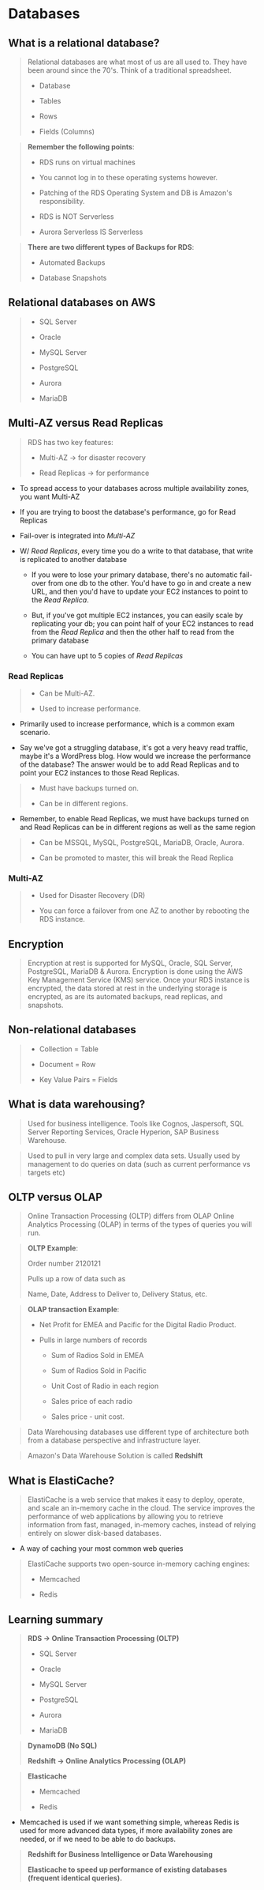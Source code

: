 # Databases

## What is a relational database?

> Relational databases are what most of us are all used to. They have been around since the 70's. Think of a traditional spreadsheet.
>
> * Database
>
> * Tables
>
> * Rows
>
> * Fields (Columns)

> **Remember the following points**:
>
> * RDS runs on virtual machines
>
> * You cannot log in to these operating systems however.
>
> * Patching of the RDS Operating System and DB is Amazon's responsibility.
>
> * RDS is NOT Serverless
>
> * Aurora Serverless IS Serverless

> **There are two different types of Backups for RDS**:
>
> * Automated Backups
>
> * Database Snapshots

## Relational databases on AWS

> * SQL Server
>
> * Oracle
>
> * MySQL Server
>
> * PostgreSQL
>
> * Aurora
>
> * MariaDB

## Multi-AZ versus Read Replicas

> RDS has two key features:
>
> * Multi-AZ → for disaster recovery
>
> * Read Replicas → for performance

* To spread access to your databases across multiple availability zones, you want Multi-AZ

* If you are trying to boost the database's performance, go for Read Replicas

* Fail-over is integrated into *Multi-AZ*

* W/ *Read Replicas*, every time you do a write to that database, that write is replicated to another database

    * If you were to lose your primary database, there's no automatic fail-over from one db to the other. You'd have to go in and create a new URL, and then you'd have to update your EC2 instances to point to the *Read Replica*.

    * But, if you've got multiple EC2 instances, you can easily scale by replicating your db; you can point half of your EC2 instances to read from the *Read Replica* and then the other half to read from the primary database

    * You can have upt to 5 copies of *Read Replicas*

### Read Replicas

> * Can be Multi-AZ.
>
> * Used to increase performance.

* Primarily used to increase performance, which is a common exam scenario.

* Say we've got a struggling database, it's got a very heavy read traffic, maybe it's a WordPress blog. How would we increase the performance of the database? The answer would be to add Read Replicas and to point your EC2 instances to those Read Replicas.

> * Must have backups turned on.
>
> * Can be in different regions.

* Remember, to enable Read Replicas, we must have backups turned on and Read Replicas can be in different regions as well as the same region

> * Can be MSSQL, MySQL, PostgreSQL, MariaDB, Oracle, Aurora.
>
> * Can be promoted to master, this will break the Read Replica

### Multi-AZ

> * Used for Disaster Recovery (DR)
>
> * You can force a failover from one AZ to another by rebooting the RDS instance.

## Encryption

> Encryption at rest is supported for MySQL, Oracle, SQL Server, PostgreSQL, MariaDB & Aurora. Encryption is done using the AWS Key Management Service (KMS) service. Once your RDS instance is encrypted, the data stored at rest in the underlying storage is encrypted, as are its automated backups, read replicas, and snapshots.

## Non-relational databases

> * Collection      = Table
>
> * Document        = Row
>
> * Key Value Pairs = Fields

## What is data warehousing?

> Used for business intelligence. Tools like Cognos, Jaspersoft, SQL Server Reporting Services, Oracle Hyperion, SAP Business Warehouse.

> Used to pull in very large and complex data sets. Usually used by management to do queries on data (such as current performance vs targets etc)

## OLTP versus OLAP

> Online Transaction Processing (OLTP) differs from OLAP Online Analytics Processing (OLAP) in terms of the types of queries you will run.

> **OLTP Example**:
>
> Order number 2120121
>
> Pulls up a row of data such as
>
> Name, Date, Address to Deliver to, Delivery Status, etc.

> **OLAP transaction Example**:
>
> * Net Profit for EMEA and Pacific for the Digital Radio Product.
>
> * Pulls in large numbers of records
>
>   * Sum of Radios Sold in EMEA
>
>   * Sum of Radios Sold in Pacific
>
>   * Unit Cost of Radio in each region
>
>   * Sales price of each radio
>
>   * Sales price - unit cost.

> Data Warehousing databases use different type of architecture both from a database perspective and infrastructure layer.

> Amazon's Data Warehouse Solution is called **Redshift**

## What is ElastiCache?

> ElastiCache is a web service that makes it easy to deploy, operate, and scale an in-memory cache in the cloud. The service improves the performance of web applications by allowing you to retrieve information from fast, managed, in-memory caches, instead of relying entirely on slower disk-based databases.

* A way of caching your most common web queries

> ElastiCache supports two open-source in-memory caching engines:
>
> * Memcached
>
> * Redis

## Learning summary

> **RDS → Online Transaction Processing (OLTP)**
>
> * SQL Server
>
> * Oracle
>
> * MySQL Server
>
> * PostgreSQL
>
> * Aurora
>
> * MariaDB

> **DynamoDB (No SQL)**
>
> **Redshift → Online Analytics Processing (OLAP)**

> **Elasticache**
>
> * Memcached
>
> * Redis

* Memcached is used if we want something simple, whereas Redis is used for more advanced data types, if more availability zones are needed, or if we need to be able to do backups.

> **Redshift for Business Intelligence or Data Warehousing**
>
> **Elasticache to speed up performance of existing databases (frequent identical queries).**

